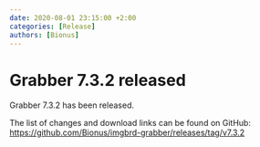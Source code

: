 ```yaml
---
date: 2020-08-01 23:15:00 +2:00
categories: [Release]
authors: [Bionus]
---
```



# Grabber 7.3.2 released

Grabber 7.3.2 has been released.

The list of changes and download links can be found on GitHub:  
<https://github.com/Bionus/imgbrd-grabber/releases/tag/v7.3.2>